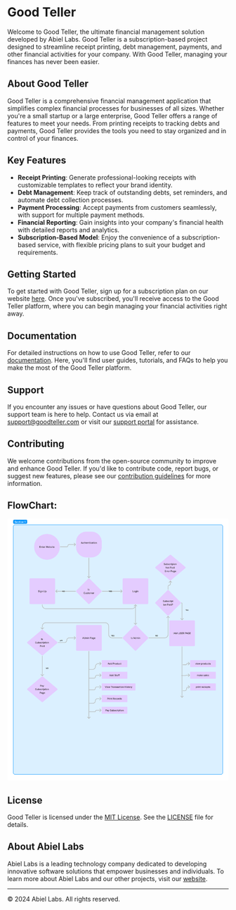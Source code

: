 # Good Teller

Welcome to Good Teller, the ultimate financial management solution developed by Abiel Labs. Good Teller is a subscription-based project designed to streamline receipt printing, debt management, payments, and other financial activities for your company. With Good Teller, managing your finances has never been easier.

## About Good Teller

Good Teller is a comprehensive financial management application that simplifies complex financial processes for businesses of all sizes. Whether you're a small startup or a large enterprise, Good Teller offers a range of features to meet your needs. From printing receipts to tracking debts and payments, Good Teller provides the tools you need to stay organized and in control of your finances.

## Key Features

- **Receipt Printing**: Generate professional-looking receipts with customizable templates to reflect your brand identity.
- **Debt Management**: Keep track of outstanding debts, set reminders, and automate debt collection processes.
- **Payment Processing**: Accept payments from customers seamlessly, with support for multiple payment methods.
- **Financial Reporting**: Gain insights into your company's financial health with detailed reports and analytics.
- **Subscription-Based Model**: Enjoy the convenience of a subscription-based service, with flexible pricing plans to suit your budget and requirements.

## Getting Started

To get started with Good Teller, sign up for a subscription plan on our website [here](https://www.goodteller.com). Once you've subscribed, you'll receive access to the Good Teller platform, where you can begin managing your financial activities right away.

## Documentation

For detailed instructions on how to use Good Teller, refer to our [documentation](https://docs.goodteller.com). Here, you'll find user guides, tutorials, and FAQs to help you make the most of the Good Teller platform.

## Support

If you encounter any issues or have questions about Good Teller, our support team is here to help. Contact us via email at support@goodteller.com or visit our [support portal](https://support.goodteller.com) for assistance.

## Contributing

We welcome contributions from the open-source community to improve and enhance Good Teller. If you'd like to contribute code, report bugs, or suggest new features, please see our [contribution guidelines](CONTRIBUTING.md) for more information.


## FlowChart:


![Flow Chart](readme_img/goodteller_flow.png)



## License

Good Teller is licensed under the [MIT License](LICENSE). See the [LICENSE](LICENSE) file for details.

## About Abiel Labs

Abiel Labs is a leading technology company dedicated to developing innovative software solutions that empower businesses and individuals. To learn more about Abiel Labs and our other projects, visit our [website](https://www.abiellabs.com).

---

© 2024 Abiel Labs. All rights reserved.
